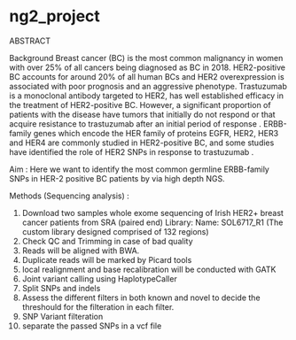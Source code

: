 # ng2_project

ABSTRACT

Background
Breast cancer (BC) is the most common malignancy in women with over 25% of all cancers being diagnosed as BC in 2018. HER2-positive BC accounts for around 20% of all human BCs and HER2 overexpression is associated with poor prognosis and an aggressive phenotype. Trastuzumab is a monoclonal antibody targeted to HER2, has well established efficacy in the treatment of HER2-positive BC. However, a significant proportion of patients with the disease have tumors that initially do not respond or that acquire resistance to trastuzumab after an initial period of response . ERBB-family genes which encode the HER family of proteins EGFR, HER2, HER3 and HER4 are commonly studied in HER2-positive BC, and some studies have identified the role of HER2 SNPs in response to trastuzumab .

Aim :
Here we want to identify the most common germline ERBB-family SNPs in HER-2 positive BC patients by via high depth NGS.

Methods (Sequencing analysis) :
1. Download two samples whole exome sequencing of Irish HER2+ breast cancer patients from SRA (paired end)
   Library: Name: SOL6717_R1 (The custom library designed comprised of 132 regions)
2. Check QC and Trimming in case of bad quality
3. Reads will be aligned with BWA.
4. Duplicate reads will be marked by Picard tools
5. local realignment and base recalibration will be conducted with GATK
6. Joint variant calling using HaplotypeCaller
7. Split SNPs and indels
8. Assess the different filters in both known and novel to decide the threshould for the filteration in each filter.
9. SNP Variant filteration
10. separate the passed SNPs in a vcf file
